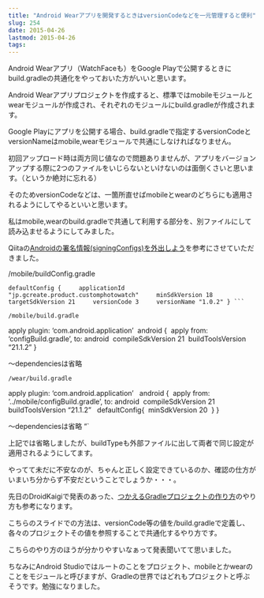 ```yaml
---
title: "Android Wearアプリを開発するときはversionCodeなどを一元管理すると便利"
slug: 254
date: 2015-04-26
lastmod: 2015-04-26
tags: 
---
```


Android Wearアプリ（WatchFaceも）をGoogle Playで公開するときにbuild.gradleの共通化をやっておいた方がいいと思います。

Android Wearアプリプロジェクトを作成すると、標準ではmobileモジュールとwearモジュールが作成され、それぞれのモジュールにbuild.gradleが作成されます。

Google Playにアプリを公開する場合、build.gradleで指定するversionCodeとversionNameはmobile,wearモジュールで共通にしなければなりません。

初回アップロード時は両方同じ値なので問題ありませんが、アプリをバージョンアップする際に2つのファイルをいじらないといけないのは面倒くさいと思います。（というか絶対に忘れる）

そのためversionCodeなどは、一箇所直せばmobileとwearのどちらにも適用されるようにしてやるといいと思います。

私はmobile,wearのbuild.gradleで共通して利用する部分を、別ファイルにして読み込ませるようにしてみました。

Qiitaの<a href="http://qiita.com/mattak@github/items/81ed7ac773843c1e5d4c">Androidの署名情報(signingConfigs)を外出しよう</a>を参考にさせていただきました。

/mobile/buildConfig.gradle


```
defaultConfig {     applicationId "jp.gcreate.product.customphotowatch"     minSdkVersion 18     targetSdkVersion 21     versionCode 3     versionName "1.0.2" } ```

/mobile/build.gradle

```

apply plugin: &#8216;com.android.application&#8217;  android {     apply from: &#8216;configBuild.gradle&#8217;, to: android     compileSdkVersion 21     buildToolsVersion &#8220;21.1.2&#8221; }

〜dependenciesは省略


```
/wear/build.gradle

```

apply plugin: &#8216;com.android.application&#8217;   android {     apply from: &#8216;../mobile/configBuild.gradle&#8217;, to: android     compileSdkVersion 21     buildToolsVersion &#8220;21.1.2&#8221;      defaultConfig{         minSdkVersion 20     } }

〜dependenciesは省略
&#8220;`

上記では省略しましたが、buildTypeも外部ファイルに出して両者で同じ設定が適用されるようにしてます。

やってて未だに不安なのが、ちゃんと正しく設定できているのか、確認の仕方がいまいち分からず不安だということでしょうか・・・。

先日のDroidKaigiで発表のあった、<a href="http://www.slideshare.net/MakotoYamazaki/20150425-droidkaigi-gradle">つかえるGradleプロジェクトの作り方</a>のやり方も参考になります。

こちらのスライドでの方法は、versionCode等の値を/build.gradleで定義し、各々のプロジェクトその値を参照することで共通化するやり方です。

こちらのやり方のほうが分かりやすいなぁって発表聞いてて思いました。

ちなみにAndroid Studioではルートのことをプロジェクト、mobileとかwearのことをモジュールと呼びますが、Gradleの世界ではどれもプロジェクトと呼ぶそうです。勉強になりました。


  